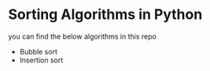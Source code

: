 # Sorting Algorithms in Python

you can find the below algorithms in this repo
* Bubble sort
* Insertion sort
